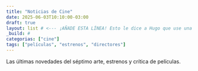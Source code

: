 ```yaml
---
title: "Noticias de Cine"
date: 2025-06-03T10:10:00-03:00
draft: true
layout: list # <--- ¡AÑADE ESTA LÍNEA! Esto le dice a Hugo que use una plantilla de listado.
_build: #
categorias: ["cine"]
tags: ["películas", "estrenos", "directores"]
---
```

Las últimas novedades del séptimo arte, estrenos y crítica de películas.